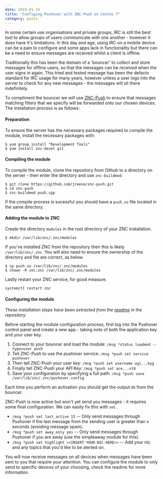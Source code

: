 ```yaml
---
date: 2019-01-16
title: "Configing Pushover with ZNC-Push on Centos 7"
category: posts
---
```


In some certain use organisations and private groups, IRC is still the best tool to allow groups of users communicate with one another - however it does have it's limitations. In this day and age, using IRC on a mobile device can be a pain to configure and some apps lack in functionality but there can be a need to ensure messages are received whilst a client is offline.

Traditionally this has been the domain of a 'bouncer' to collect and store messages for offline users, so that the messages can be received when the user signs in again. This tried and tested message has been the defacto standard for IRC usage for many years, however unless a user logs into the server to check for any new messages - the messages will sit there indefinitely.

To compliment the bouncer we will use [ZNC-Push](https://github.com/jreese/znc-push) to ensure that messages matching filters that we specify will be forwarded onto our chosen devices. The installation process is as follows:

#### Preparation

To ensure the server has the necessary packages required to compile the module, install the necessary packages with:

```
$ yum group install "Development Tools"
$ yum install znc-devel git
```

#### Compiling the module

To compile the module, clone the repository from Github to a directory on the server - then enter the directory and use `znc-buildmod`:

```
$ git clone https://github.com/jreese/znc-push.git
$ cd znc-push
$ znc-buildmod push.cpp
```

If the compile process is sucessful you should have a `push.so` file located in the same directory.

#### Adding the module to ZNC

Create the directory `modules` in the root directory of your ZNC installation. 

```
$ mkdir /var/lib/znc/.znc/modules
```

If you've installed ZNC from the repository then this is likely `/var/lib/znc/.znc`. You will also need to ensure the ownership of the directory and file are correct, as below.

```
$ cp push.so /var/lib/znc/.znc/modules
$ chown -R znc:znc /var/lib/znc/.znc/modules
```

Lastly restart your ZNC service, for good measure.

```
systemctl restart znc
```

#### Configuring the module

_These installation steps have been extracted from the [readme](https://github.com/jreese/znc-push/blob/master/README.md) in the repository._

Before starting the module configuration process, first log into the Pushover control panel and create a new app - taking note of both the application key and your user key.


1. Connect to your bouncer and load the module: `/msg *status loadmod --type=user push`
2. Tell ZNC-Push to use the _pushover_ service: `/msg *push set service pushover`
3. Then tell ZNC-Push your user key: `/msg *push set username ugi...kyg`
4. Finally tell ZNC-Push your API Key: `/msg *push set ace...vt8`
5. Save your configuration by specifying a full path: `/msg *push save /var/lib/znc/.znc/pushover.config`

Each time you perform an activation you should get the output `Ok` from the bouncer.


ZNC-Push is now active but won't yet send you messages - it requires some final configuration. We can easily fix this with `set`.

* `/msg *push set last_active 15` -- Only send messages through Pushover if the last message from the sending user is greater than x seconds (avoiding message spam).
* `/msg *push set away_only yes` -- Only send messages through Pushover if you are away (use the simpleaway module for this).
* `/msg *push set highlight <<INSERT-YOUR-NIC-HERE>>` -- Add your nic and any topics that you'd like to be alerted on.

You will now receive messages on all devices when messages have been sent to you that require your attention. You can configure the module to only send to specific devices of your choosing, check the readme for more information.